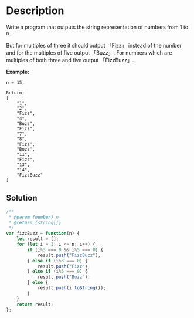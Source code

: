 # Description

Write a program that outputs the string representation of numbers from 1 to n.

But for multiples of three it should output 「Fizz」 instead of the number and for the multiples of five output 「Buzz」. For numbers which are multiples of both three and five output 「FizzBuzz」.

**Example:**
```
n = 15,

Return:
[
    "1",
    "2",
    "Fizz",
    "4",
    "Buzz",
    "Fizz",
    "7",
    "8",
    "Fizz",
    "Buzz",
    "11",
    "Fizz",
    "13",
    "14",
    "FizzBuzz"
]
```
## Solution
```javascript
/**
 * @param {number} n
 * @return {string[]}
 */
var fizzBuzz = function(n) {
    let result = [];
    for (let i = 1; i <= n; i++) {
        if (i%3 === 0 && i%5 === 0) {
            result.push("FizzBuzz");
        } else if (i%3 === 0) {
            result.push("Fizz");
        } else if (i%5 === 0) {
            result.push("Buzz");
        } else {
            result.push(i.toString());
        }
    }
    return result;
};
```
